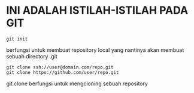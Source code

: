 # INI ADALAH ISTILAH-ISTILAH PADA GIT
```
git init 
```
berfungsi untuk membuat repository local yang nantinya akan membuat sebuah directory .git  

```
git clone ssh://user@domain.com/repo.git
git clone https://github.com/user/repo.git
```
git clone berfungsi untuk mengcloning sebuah repository 